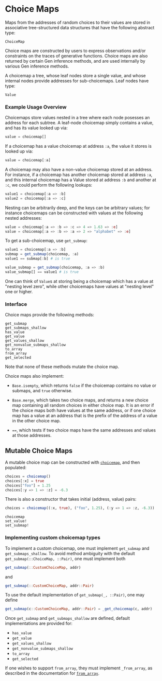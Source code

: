 # Choice Maps

Maps from the addresses of random choices to their values are stored in associative tree-structured data structures that have the following abstract type:
```@docs
ChoiceMap
```

Choice maps are constructed by users to express observations and/or constraints on the traces of generative functions.
Choice maps are also returned by certain Gen inference methods, and are used internally by various Gen inference methods.

A choicemap a tree, whose leaf nodes store a single value, and whose internal nodes provide addresses
for sub-choicemaps.  Leaf nodes have type:
```@docs
Value
```

### Example Usage Overview

Choicemaps store values nested in a tree where each node posesses an address for each subtree.
A leaf-node choicemap simply contains a value, and has its value looked up via:
```julia
value = choicemap[]
```
If a choicemap has a value choicemap at address `:a`, the value it stores is looked up via:
```julia
value = choicemap[:a]
```
A choicemap may also have a non-value choicemap stored at an address. For instance,
if a choicemap has another choicemap stored at address `:a`, and this internal choicemap
has a Value stored at address `:b` and another at `:c`, we could perform the following lookups:
```julia
value1 = choicemap[:a => :b]
value2 = choicemap[:a => :c]
```
Nesting can be arbitrarily deep, and the keys can be arbitrary values; for instance
choicemaps can be constructed with values at the following nested addresses:
```julia
value = choicemap[:a => :b => :c => 4 => 1.63 => :e]
value = choicemap[:a => :b => :a => 2 => "alphabet" => :e]
```
To get a sub-choicemap, use `get_submap`:
```julia
value1 = choicemap[:a => :b]
submap = get_submap(choicemap, :a)
value1 == submap[:b] # is true

value_submap = get_submap(choicemap, :a => :b)
value_submap[] == value1 # is true
```
One can think of `Value`s at storing being a choicemap which has a value at "nesting level zero",
while other choicemaps have values at "nesting level" one or higher.

### Interface

Choice maps provide the following methods:
```@docs
get_submap
get_submaps_shallow
has_value
get_value
get_values_shallow
get_nonvalue_submaps_shallow
to_array
from_array
get_selected
```
Note that none of these methods mutate the choice map.

Choice maps also implement:

- `Base.isempty`, which returns `false` if the choicemap contains no value or submaps, and `true` otherwise.

- `Base.merge`, which takes two choice maps, and returns a new choice map containing all random choices in either choice map. It is an error if the choice maps both have values at the same address, or if one choice map has a value at an address that is the prefix of the address of a value in the other choice map.

- `==`, which tests if two choice maps have the same addresses and values at those addresses.


## Mutable Choice Maps

A mutable choice map can be constructed with [`choicemap`](@ref), and then populated:
```julia
choices = choicemap()
choices[:x] = true
choices["foo"] = 1.25
choices[:y => 1 => :z] = -6.3
```

There is also a constructor that takes initial (address, value) pairs:
```julia
choices = choicemap((:x, true), ("foo", 1.25), (:y => 1 => :z, -6.3))
```

```@docs
choicemap
set_value!
set_submap!
```

### Implementing custom choicemap types

To implement a custom choicemap, one must implement
`get_submap` and `get_submaps_shallow`.
To avoid method ambiguity with the default
`get_submap(::ChoiceMap, ::Pair)`, one must implement both
```julia
get_submap(::CustomChoiceMap, addr)
```
and
```julia
get_submap(::CustomChoiceMap, addr::Pair)
```
To use the default implementation of `get_submap(_, ::Pair)`,
one may define
```julia
get_submap(c::CustomChoiceMap, addr::Pair) = _get_choicemap(c, addr)
```

Once `get_submap` and `get_submaps_shallow` are defined, default 
implementations are provided for:
- `has_value`
- `get_value`
- `get_values_shallow`
- `get_nonvalue_submaps_shallow`
- `to_array`
- `get_selected`

If one wishes to support `from_array`, they must implement 
`_from_array`, as described in the documentation for
[`from_array`](@ref).
